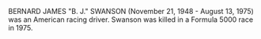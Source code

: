 BERNARD JAMES "B. J." SWANSON (November 21, 1948 - August 13, 1975) was an American racing driver. Swanson was killed in a Formula 5000 race in 1975.
